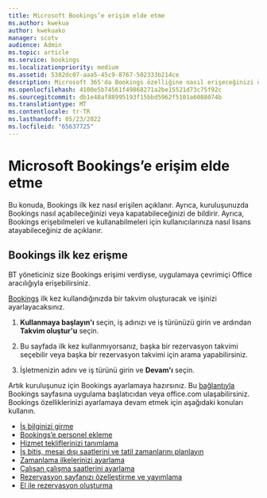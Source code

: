 ```yaml
---
title: Microsoft Bookings’e erişim elde etme
ms.author: kwekua
author: kwekuako
manager: scotv
audience: Admin
ms.topic: article
ms.service: bookings
ms.localizationpriority: medium
ms.assetid: 5382dc07-aaa5-45c9-8767-502333b214ce
description: Microsoft 365'da Bookings özelliğine nasıl erişeceğinizi öğrenin.
ms.openlocfilehash: 4100e5b74561f49868271a2be15521d73c75f92c
ms.sourcegitcommit: db1e48af88995193f15bbd5962f5101a6088074b
ms.translationtype: MT
ms.contentlocale: tr-TR
ms.lasthandoff: 05/23/2022
ms.locfileid: "65637725"
---
```

# <a name="get-access-to-microsoft-bookings"></a>Microsoft Bookings’e erişim elde etme

Bu konuda, Bookings ilk kez nasıl erişilen açıklanır. Ayrıca, kuruluşunuzda Bookings nasıl açabileceğinizi veya kapatabileceğinizi de bildirir. Ayrıca, Bookings erişebilmeleri ve kullanabilmeleri için kullanıcılarınıza nasıl lisans atayabileceğiniz de açıklanır.

## <a name="access-bookings-for-the-first-time"></a>Bookings ilk kez erişme

BT yöneticiniz size Bookings erişimi verdiyse, uygulamaya çevrimiçi Office aracılığıyla erişebilirsiniz.

[Bookings](https://outlook.office.com/bookings/onboarding) ilk kez kullandığınızda bir takvim oluşturacak ve işinizi ayarlayacaksınız.

1. **Kullanmaya başlayın'ı** seçin, iş adınızı ve iş türünüzü girin ve ardından **Takvim oluştur'u** seçin.

1. Bu sayfada ilk kez kullanmıyorsanız, başka bir rezervasyon takvimi seçebilir veya başka bir rezervasyon takvimi için arama yapabilirsiniz.

1. İşletmenizin adını ve iş türünü girin ve **Devam'ı** seçin.

Artık kuruluşunuz için Bookings ayarlamaya hazırsınız. Bu [bağlantıyla](https://outlook.office.com/bookings/onboarding) Bookings sayfasına uygulama başlatıcıdan veya office.com ulaşabilirsiniz. Bookings özelliklerinizi ayarlamaya devam etmek için aşağıdaki konuları kullanın.

- [İş bilginizi girme](enter-business-information.md)
- [Bookings’e personel ekleme](add-staff.md)
- [Hizmet tekliflerinizi tanımlama](define-service-offerings.md)
- [İş bitiş, mesai dışı saatlerini ve tatil zamanlarını planlayın](schedule-closures-time-off-vacation.md)
- [Zamanlama ilkelerinizi ayarlama](set-scheduling-policies.md)
- [Çalışan çalışma saatlerini ayarlama](employee-hours.md)
- [Rezervasyon sayfanızı özelleştirme ve yayımlama](customize-booking-page.md)
- [El ile rezervasyon oluşturma](create-a-manual-booking.md)